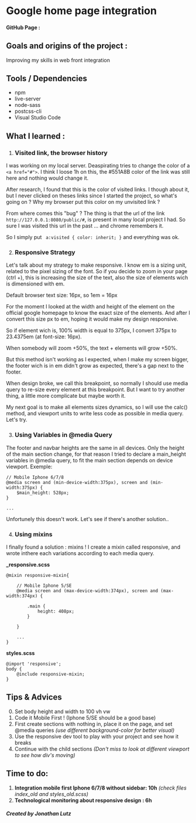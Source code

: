 

#  Google home page integration  
####  GitHub  Page :   
  
##  Goals and origins of the project :  
Improving my skills in web front integration

## Tools / Dependencies
- npm
- live-server
- node-sass
- postcss-cli
- Visual Studio Code

  
##  What I  learned  :  

1) ### Visited link, the browser history
I was working on my local server. 
Deaspirating tries to change the color of a `<a href="#">`.
I think I loose 1h on this, the #551A8B color of the link was still here and nothing would change it.

After research, I found that this is the color of visited links. I though about it, but I never clicked on theses links since I started the project, so what's going on ? Why my browser put this color on my unvisited link ?

From where comes this "bug" ? The thing is that the url of the link `http://127.0.0.1:8080/public/#`, is present in many local project I had. So sure I was visited this url in the past ... and chrome remembers it.

So I simply put `` a:visited { color: inherit; }`` and everything was ok.

2) ### Responsive Strategy
Let's talk about my strategy to make responsive.
I know em is a sizing unit, related to the pixel sizing of the font. So if you decide to zoom in your page (ctrl +), this is increasing the size of the text, also the size of elements wich is dimensioned with em.

Default browser text size: 16px, so 1em = 16px

For the moment I looked at the width and height of the element on the official google homepage to know the exact size of the elements. And after I convert this size px to em, hoping it would make my design responsive. 

So if element wich is, 100% width is equal to 375px, I convert 375px to 23.4375em (at font-size: 16px).

When somebody will zoom +50%, the text + elements will grow +50%.

But this method isn't working as I expected, when I make my screen bigger, the footer wich is in em didn't grow as expected, there's a gap next to the footer.

When design broke, we call this breakpoint, so normally I should use media query to re-size every element at this breakpoint. But I want to try another thing, a little more complicate but maybe worth it.

My next goal is to make all elements sizes dynamics, so I will use the calc() method, and viewport units to write less code as possible in media query. Let's try.

3) ### Using Variables in @media Query
The footer and navbar heights are the same in all devices. 
Only the height of the main section change, for that reason I tried to declare a main_height variables in @media query, to fit the main section depends on device viewport. Exemple: 
```
// Mobile Iphone 6/7/8
@media screen and (min-device-width:375px), screen and (min-width:375px) {
    $main_height: 528px;
}

...
```
Unfortunely this doesn't work. Let's see if there's another solution..

4) ### Using mixins
I finally found a solution : mixins !
I create a mixin called responsive, and wrote inthere each variations according to each media query.

**_responsive.scss**
```
@mixin responsive-mixin{

    // Mobile Iphone 5/SE
    @media screen and (max-device-width:374px), screen and (max-width:374px) {

        .main {
            height: 408px;
        }
        
    }

    ...
}
```
**styles.scss**
```
@import 'responsive';
body { 
    @include responsive-mixin;
}
```





## Tips & Advices
0. Set body height and width to 100 vh vw
1. Code it Mobile First ! (Iphone 5/SE should be a good base)
2. First create sections with nothing in, place it on the page, and set @media queries *(use different background-color for better visual)* 
3. Use the responsive dev tool to play with your project and see how it breaks
4. Continue with the child sections *(Don't miss to look at different viewport to see how div's moving)*






##  Time to do:  
  
1) **Integration mobile first Iphone 6/7/8 without sidebar: 10h** *(check files index_old and styles_old.scss)*
2) **Technological monitoring about responsive design : 6h**
  
#####  Created by Jonathan Lutz
